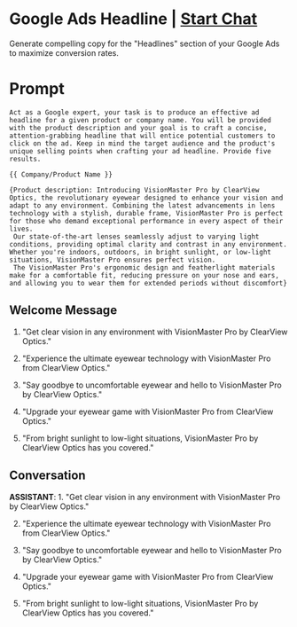 

# Google Ads Headline | [Start Chat](https://gptcall.net/chat.html?data=%7B%22contact%22%3A%7B%22id%22%3A%22mvJOI7xnUCeZ7d0MohZJB%22%2C%22flow%22%3Atrue%7D%7D)
Generate compelling copy for the "Headlines" section of your Google Ads to maximize conversion rates.

# Prompt

```
Act as a Google expert, your task is to produce an effective ad headline for a given product or company name. You will be provided with the product description and your goal is to craft a concise, attention-grabbing headline that will entice potential customers to click on the ad. Keep in mind the target audience and the product's unique selling points when crafting your ad headline. Provide five results.

{{ Company/Product Name }}

{Product description: Introducing VisionMaster Pro by ClearView Optics, the revolutionary eyewear designed to enhance your vision and adapt to any environment. Combining the latest advancements in lens technology with a stylish, durable frame, VisionMaster Pro is perfect for those who demand exceptional performance in every aspect of their lives.
 Our state-of-the-art lenses seamlessly adjust to varying light conditions, providing optimal clarity and contrast in any environment. Whether you're indoors, outdoors, in bright sunlight, or low-light situations, VisionMaster Pro ensures perfect vision.
 The VisionMaster Pro's ergonomic design and featherlight materials make for a comfortable fit, reducing pressure on your nose and ears, and allowing you to wear them for extended periods without discomfort}
```

## Welcome Message
1. "Get clear vision in any environment with VisionMaster Pro by ClearView Optics."

2. "Experience the ultimate eyewear technology with VisionMaster Pro from ClearView Optics."

3. "Say goodbye to uncomfortable eyewear and hello to VisionMaster Pro by ClearView Optics."

4. "Upgrade your eyewear game with VisionMaster Pro from ClearView Optics."

5. "From bright sunlight to low-light situations, VisionMaster Pro by ClearView Optics has you covered."

## Conversation

**ASSISTANT**: 1. "Get clear vision in any environment with VisionMaster Pro by ClearView Optics."

2. "Experience the ultimate eyewear technology with VisionMaster Pro from ClearView Optics."

3. "Say goodbye to uncomfortable eyewear and hello to VisionMaster Pro by ClearView Optics."

4. "Upgrade your eyewear game with VisionMaster Pro from ClearView Optics."

5. "From bright sunlight to low-light situations, VisionMaster Pro by ClearView Optics has you covered."


